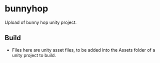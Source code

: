 # bunnyhop
Upload of bunny hop unity project.

## Build
- Files here are unity asset files, to be added into the Assets folder of a unity project to build.

